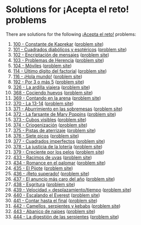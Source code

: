 # Solutions for ¡Acepta el reto! problems

There are solutions for the following
[¡Acepta el reto!](https://www.aceptaelreto.com/) problems:

1. [100 - Constante de Kaprekar](100.cc) ([problem site](https://www.aceptaelreto.com/problem/statement.php?id=100))
1. [101 - Cuadrados diabólicos y esotéricos](101.cc) ([problem site](https://www.aceptaelreto.com/problem/statement.php?id=101))
1. [102 - Encriptación de mensajes](102.cc) ([problem site](https://www.aceptaelreto.com/problem/statement.php?id=102))
1. [103 - Problemas de Herencia](103.cc) ([problem site](https://www.aceptaelreto.com/problem/statement.php?id=103))
1. [104 - Móviles](104.cc) ([problem site](https://www.aceptaelreto.com/problem/statement.php?id=104))
1. [114 - Último dígito del factorial](114.cc)   ([problem site](https://www.aceptaelreto.com/problem/statement.php?id=114))
1. [116 - ¡Hola mundo!](116.cc) ([problem site](https://www.aceptaelreto.com/problem/statement.php?id=116))
1. [192 - Por 3 o más 5](192.cc) ([problem site](https://www.aceptaelreto.com/problem/statement.php?id=192))
1. [326 - La ardilla viajera](326.cc) ([problem site](https://www.aceptaelreto.com/problem/statement.php?id=326))
1. [368 - Cociendo huevos](368.cc) ([problem site](https://www.aceptaelreto.com/problem/statement.php?id=368))
1. [369 - Contando en la arena](369.cc) ([problem site](https://www.aceptaelreto.com/problem/statement.php?id=369))
1. [370 - La 13-14](370.cc) ([problem site](https://www.aceptaelreto.com/problem/statement.php?id=370))
1. [371 - Aburrimiento en las sobremesas](371.cc) ([problem site](https://www.aceptaelreto.com/problem/statement.php?id=371))
1. [372 - La farsante de Mary Poppins](372.cc) ([problem site](https://www.aceptaelreto.com/problem/statement.php?id=372))
1. [373 - Cubos visibles](373.cc) ([problem site](https://www.aceptaelreto.com/problem/statement.php?id=373))
1. [374 - Criogenización](374.cc) ([problem site](https://www.aceptaelreto.com/problem/statement.php?id=374))
1. [375 - Pistas de aterrizaje](375.cc) ([problem site](https://www.aceptaelreto.com/problem/statement.php?id=375))
1. [376 - Siete picos](376.cc) ([problem site](https://www.aceptaelreto.com/problem/statement.php?id=376))
1. [377 - Cuadrados imperfectos](377.cc) ([problem site](https://www.aceptaelreto.com/problem/statement.php?id=377))
1. [378 - La justicia de la lotería](378.cc) ([problem site](https://www.aceptaelreto.com/problem/statement.php?id=378))
1. [379 - Creciente por los pelos](379.cc) ([problem site](https://www.aceptaelreto.com/problem/statement.php?id=379))
1. [433 - Racimos de uvas](433.cc) ([problem site](https://www.aceptaelreto.com/problem/statement.php?id=433))
1. [434 - Romance en el palomar](434.cc) ([problem site](https://www.aceptaelreto.com/problem/statement.php?id=434))
1. [435 - El Pijote](435.cc) ([problem site](https://www.aceptaelreto.com/problem/statement.php?id=435))
1. [436 - ¡Reto superado!](436.cc) ([problem site](https://www.aceptaelreto.com/problem/statement.php?id=436))
1. [437 - El anuncio más caro del año](437.cc) ([problem site](https://www.aceptaelreto.com/problem/statement.php?id=437))
1. [438 - Esgritura](438.cc) ([problem site](https://www.aceptaelreto.com/problem/statement.php?id=438))
1. [439 - Velocidad = desplazamiento/tiempo](439.cc) ([problem site](https://www.aceptaelreto.com/problem/statement.php?id=439))
1. [440 - Escalando el Everest](440.cc) ([problem site](https://www.aceptaelreto.com/problem/statement.php?id=440))
1. [441 - Contar hasta el final](441.cc) ([problem site](https://www.aceptaelreto.com/problem/statement.php?id=441))
1. [442 - Camellos, serpientes y kebabs](442.cc) ([problem site](https://www.aceptaelreto.com/problem/statement.php?id=442))
1. [443 - Abanico de naipes](443.cc) ([problem site](https://www.aceptaelreto.com/problem/statement.php?id=443))
1. [444 - La digestión de las serpientes](444.cc) ([problem site](https://www.aceptaelreto.com/problem/statement.php?id=444))
